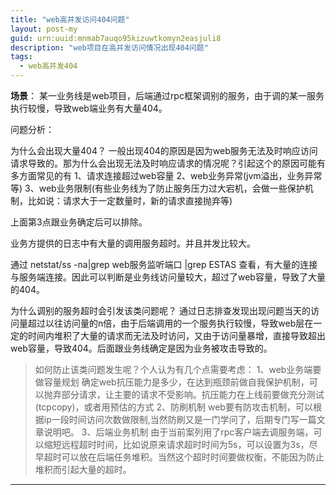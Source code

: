 ```yaml
---
title: "web高并发访问404问题"
layout: post-my
guid: urn:uuid:mnmab7auqo95kizuwtkomyn2easjuli8
description: "web项目在高并发访问情况出现404问题"
tags:
  - web高并发404
---
```



**场景**：
某一业务线是web项目，后端通过rpc框架调别的服务，由于调的某一服务执行较慢，导致web端业务有大量404。


问题分析：

为什么会出现大量404？
一般出现404的原因是因为web服务无法及时响应访问请求导致的。那为什么会出现无法及时响应请求的情况呢？引起这个的原因可能有多方面常见的有
1、请求连接超过web容量
2、web业务异常(jvm溢出，业务异常等)
3、web业务限制(有些业务线为了防止服务压力过大宕机，会做一些保护机制，比如说：请求大于一定数量时，新的请求直接抛弃等)

上面第3点跟业务确定后可以排除。

业务方提供的日志中有大量的调用服务超时。并且并发比较大。

通过
netstat/ss -na|grep web服务监听端口 |grep ESTAS
查看，有大量的连接与服务端连接。因此可以判断是业务线访问量较大，超过了web容量，导致了大量的404。

为什么调别的服务超时会引发该类问题呢？
通过日志排查发现出现问题当天的访问量超过以往访问量的n倍，由于后端调用的一个服务执行较慢，导致web层在一定的时间内堆积了大量的请求而无法及时访问，又由于访问量暴增，直接导致超出web容量，导致404。后面跟业务线确定是因为业务被攻击导致的。

> 如何防止该类问题发生呢？个人认为有几个点需要考虑：
> 1、web业务端要做容量规划
> 确定web抗压能力是多少，在达到瓶颈前做自我保护机制，可以抛弃部分请求，让主要的请求不受影响。抗压能力在上线前要做充分测试(tcpcopy)，或者用预估的方式
> 2、防刷机制
> web要有防攻击机制，可以根据ip一段时间访问次数做限制,当然防刷又是一门学问了，后期专门写一篇文章说明吧。
> 3、后端业务机制
> 由于当前案列用了rpc客户端去调服务端，可以缩短远程超时时间，比如说原来请求超时时间为5s，可以设置为3s，尽早超时可以放在后端任务堆积。当然这个超时时间要做权衡，不能因为防止堆积而引起大量的超时。









---

